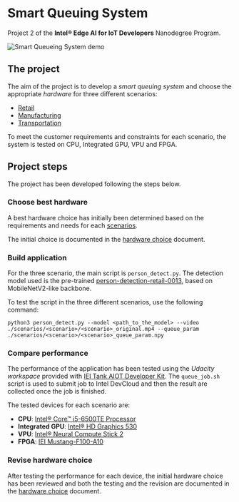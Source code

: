 # Smart Queuing System
Project 2 of the **Intel® Edge AI for IoT Developers** Nanodegree Program.

<img src="demo.gif" alt="Smart Queueing System demo">

## The project
The aim of the project is to develop a _smart queuing system_ and choose the appropriate _hardware_ for three different scenarios:

- [Retail](scenarios/retail/RETAIL.md)
- [Manufacturing](scenarios/manufacturing/MANUFACTURING.md)
- [Transportation](scenarios/transportation/TRANSPORTATION.md)

To meet the customer requirements and constraints for each scenario, the system is tested on CPU, Integrated GPU, VPU and FPGA. 

## Project steps
The project has been developed following the steps below.
### Choose best hardware
A best hardware choice has initially been determined based on the requirements and needs for each [scenarios](scenarios/SCENARIOS.md). 

The initial choice is documented in the [hardware choice](hardware_choice.pdf) document. 

### Build application
For the three scenario, the main script is `person_detect.py`. The detection model used is the pre-trained [person-detection-retail-0013](https://docs.openvinotoolkit.org/2018_R5/_docs_Retail_object_detection_pedestrian_rmnet_ssd_0013_caffe_desc_person_detection_retail_0013.html), based on MobileNetV2-like backbone. 

To test the script in the three different scenarios, use the following command:
```
python3 person_detect.py --model <path_to_the_model> --video ./scenarios/<scenario>/<scenario>_original.mp4 --queue_param ./scenarios/<scenario>/<scenario>_queue_param.npy
```

### Compare performance
The performance of the application has been tested using the _Udacity workspace_ provided with [IEI Tank AIOT Developer Kit](https://software.intel.com/content/www/us/en/develop/topics/iot/hardware/iei-tank-dev-kit-core.html). The `queue_job.sh` script is used to submit job to Intel DevCloud and then the result are collected once the job is finished.

The tested devices for each scenario are:
- **CPU**: [Intel® Core™ i5-6500TE Processor](https://ark.intel.com/products/88186/Intel-Core-i5-6500TE-Processor-6M-Cache-up-to-3-30-GHz-)
- **Integrated GPU**: [Intel® HD Graphics 530](https://ark.intel.com/products/88186/Intel-Core-i5-6500TE-Processor-6M-Cache-up-to-3-30-GHz-)
- **VPU**: [Intel® Neural Compute Stick 2](https://software.intel.com/en-us/neural-compute-stick)
- **FPGA**: [IEI Mustang-F100-A10](https://www.ieiworld.com/mustang-f100/en/)


### Revise hardware choice
After testing the performance for each device, the initial hardware choice has been reviewed and both the testing and the revision are documented in the [hardware choice](hardware_choice.pdf) document.

